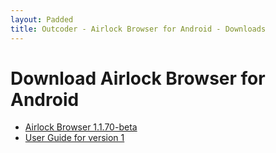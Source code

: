 ```yaml
---
layout: Padded
title: Outcoder - Airlock Browser for Android - Downloads
---
```


# Download Airlock Browser for Android

* [Airlock Browser 1.1.70-beta](https://github.com/OutcoderSoftware/AirlockBrowser/releases/download/v1.1.70-beta/com.outcoder.ibrowser.apk)  
* [User Guide for version 1](../UserGuides/V1/)